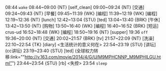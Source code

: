 08:44 `wake`
08:44~09:00 {NT} [self_clean]
09:00~09:24 {NT} [交通]
09:24~09:43 {NT} [早餐]
09:45~11:39 {WK} [编程] <WA>
11:39~12:19 {WK} [编程] <life-time-tracker>
12:19~12:36 {NT} [lunch]
12:42~13:04 {STU} [ted] <OTD>
13:04~13:40 {BRK} [午休]
13:42~13:50 {NT} [购物]
13:50~16:40 {WK} [编程] <life-time-tracker>
16:40~16:52 {BRK} [短运] crus-ud
16:52~18:48 {WK} [编程] <life-time-tracker>
18:50~19:16 {NT} [supper]
19:36 `off`
19:36~20:00 {NT} [交通]
20:02~21:57 {BRK} [tv]
21:57~22:09 {NT} [洗澡]
22:10~22:54 {TK} [diary] <生活统计的意义何在>
22:54~23:19 {STU} [讲坛] <OTD> (cc讲坛)
23:19~23:40 {STU} [ted] <OTD> (全球权力转移:link=""http://v.163.com/movie/2014/4/G/U/M9MPHCNNP_M9MPHILGU.html”")
23:44~23:54 {STU} [rb] <失控>
23:54 `sleep`